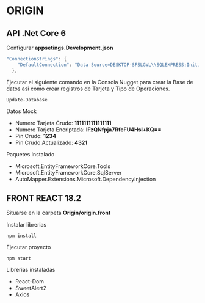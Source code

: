 # ORIGIN

## API .Net Core 6 

Configurar **appsetings.Development.json** 
```csharp
"ConnectionStrings": {
    "DefaultConnection": "Data Source=DESKTOP-SFSLGVL\\SQLEXPRESS;Initial Catalog=Origin;Integrated Security=True"
  },
```

Ejecutar el siguiente comando en la Consola Nugget para crear la Base de datos asi como crear registros de Tarjeta  y Tipo de Operaciones.
```
Update-Database
```
Datos Mock
* Numero Tarjeta Crudo: **1111111111111111**
* Numero Tarjeta Encriptada: **IFzQNfpja7RfeFU4Hsl+KQ==**
* Pin Crudo: **1234**
* Pin Crudo Actualizado: **4321**

Paquetes Instalado
* Microsoft.EntityFrameworkCore.Tools
* Microsoft.EntityFrameworkCore.SqlServer
* AutoMapper.Extensions.Microsoft.DependencyInjection

## FRONT REACT 18.2
Situarse en la carpeta **Origin/origin.front**

Instalar librerias
```
npm install
```

Ejecutar proyecto
```
npm start
```

Librerias instaladas
* React-Dom
* SweetAlert2
* Axios
